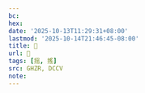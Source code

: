 ```yaml
---
bc:
hex:
date: '2025-10-13T11:29:31+08:00'
lastmod: '2025-10-14T21:46:45-08:00'
title: 󰡹
url: 󰡹
tags: [摇, 搖]
src: GHZR, DCCV
note:
---
```

